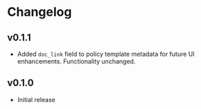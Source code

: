 # Changelog

## v0.1.1

- Added `doc_link` field to policy template metadata for future UI enhancements. Functionality unchanged.

## v0.1.0

- Initial release
